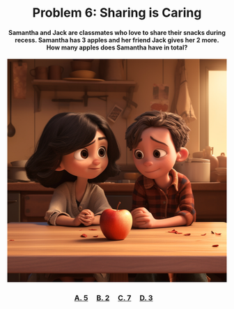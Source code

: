 <h1 align="center">
Problem 6: Sharing is Caring
</h1>

<h4 align="center">
Samantha and Jack are classmates who love to share their snacks during recess. Samantha has 3 apples and her friend Jack gives her 2 more.<br/>How many apples does Samantha have in total?
</h4>

<p align="center">
<img src="sharing.png" height="512"/>
</p>

<h3 align="center"><span><a href="https://raw.githubusercontent.com/rain1024/math/main/assets/win0.png">A. 5</a></span>&nbsp;&nbsp;&nbsp;&nbsp;
<span><a href="https://raw.githubusercontent.com/rain1024/math/main/assets/lose0.png">B. 2</a></span>&nbsp;&nbsp;&nbsp;&nbsp;
<span><a href="https://raw.githubusercontent.com/rain1024/math/main/assets/lose0.png">C. 7</a></span>&nbsp;&nbsp;&nbsp;&nbsp;
<span><a href="https://raw.githubusercontent.com/rain1024/math/main/assets/lose0.png">D. 3</a></span>&nbsp;&nbsp;&nbsp;&nbsp;
</h3>
